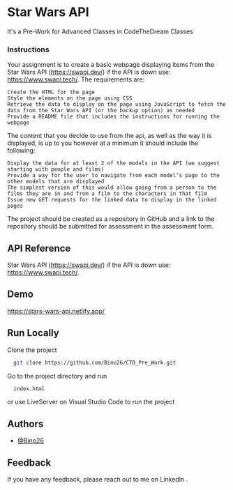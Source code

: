 
# Star Wars API

It's a Pre-Work for Advanced Classes in CodeTheDream Classes

### Instructions

Your assignment is to create a basic webpage displaying items from the Star Wars API (https://swapi.dev/) if the API is down use: https://www.swapi.tech/. The requirements are:

    Create the HTML for the page
    Style the elements on the page using CSS
    Retrieve the data to display on the page using JavaScript to fetch the data from the Star Wars API (or the backup option) as needed
    Provide a README file that includes the instructions for running the webpage

The content that you decide to use from the api, as well as the way it is displayed, is up to you however at a minimum it should include the following:

    Display the data for at least 2 of the models in the API (we suggest starting with people and films)
    Provide a way for the user to navigate from each model’s page to the other models that are displayed
    The simplest version of this would allow going from a person to the films they are in and from a film to the characters in that film
    Issue new GET requests for the linked data to display in the linked pages

The project should be created as a repository in GitHub and a link to the repository should be submitted for assessment in the assessment form.

## API Reference

Star Wars API (https://swapi.dev/) if the API is down use: https://www.swapi.tech/.

## Demo

https://stars-wars-api.netlify.app/


## Run Locally

Clone the project

```bash
  git clone https://github.com/Bino26/CTD_Pre_Work.git
```

Go to the project directory and run 

```bash
  index.html
```

or use LiveServer on Visual Studio Code to run the project


## Authors

- [@Bino26](https://www.github.com/Bino26)


## Feedback

If you have any feedback, please reach out to me on  LinkedIn .


